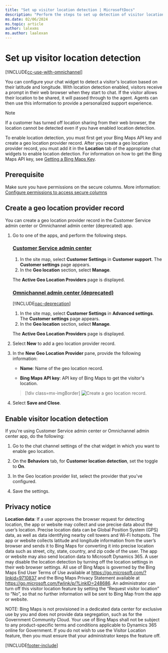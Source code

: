 ```yaml
---
title: "Set up visitor location detection | MicrosoftDocs"
description: "Perform the steps to set up detection of visitor location and create a geo location provider record in Omnichannel for Customer Service."
ms.date: 02/06/2024
ms.topic: article
author: lalexms
ms.author: laalexan
---
```


# Set up visitor location detection

[!INCLUDE[cc-use-with-omnichannel](../../includes/cc-use-with-omnichannel.md)]

You can configure your chat widget to detect a visitor's location based on their latitude and longitude. With location detection enabled, visitors receive a prompt in their web browser when they start to chat. If the visitor allows their location to be shared, it will passed through to the agent. Agents can then use this information to provide a personalized support experience.

> [!NOTE]
> If a customer has turned off location sharing from their web browser, the location cannot be detected even if you have enabled location detection.

To enable location detection, you must first get your Bing Maps API key and create a geo location provider record. After you create a geo location provider record, you must add it in the **Location** tab of the appropriate chat widgets to enable location detection. For information on how to get the Bing Maps API key, see [Getting a Bing Maps Key](/bingmaps/getting-started/bing-maps-dev-center-help/getting-a-bing-maps-key).

## Prerequisite

Make sure you have permissions on the secure columns. More information: [Configure permissions to access secure columns](../implement/add-users-assign-roles.md#configure-permissions-to-access-secure-columns)

## Create a geo location provider record

You can create a geo location provider record in the Customer Service admin center or Omnichannel admin center (deprecated) app.

1. Go to one of the apps, and perform the following steps.

   ### [Customer Service admin center](#tab/customerserviceadmincenter)

     1. In the site map, select **Customer Settings** in **Customer support**. The **Customer settings** page appears.
     1. In the **Geo location** section, select **Manage**.

     The **Active Geo Location Providers** page is displayed.      

   ### [Omnichannel admin center (deprecated)](#tab/omnichanneladmincenter)

    [!INCLUDE[oac-deprecation](../../includes/oac-deprecation.md)]

     1. In the site map, select **Customer Settings** in **Advanced settings**. The **Customer settings** page appears.
     2. In the **Geo location** section, select **Manage**.

      The **Active Geo Location Providers** page is displayed. 

2. Select **New** to add a geo location provider record.

3. In the **New Geo Location Provider** pane, provide the following information:

    - **Name**: Name of the geo location record.

    - **Bing Maps API key**: API key of Bing Maps to get the visitor's location.

    > [!div class=mx-imgBorder]
    > ![Create a geo location record.](../media/geo-location-record.png "Create a geo location record")

4. Select **Save and Close**.

## Enable visitor location detection

If you're using Customer Service admin center or Omnichannel admin center app, do the following:

1. Go to the chat channel settings of the chat widget in which you want to enable geo location.

2. On the **Behaviors** tab, for **Customer location detection**, set the toggle to **On**.

3. In the Geo location provider list, select the provider that you've configured.

4. Save the settings.

## Privacy notice

**Location data**: If a user approves the browser request for detecting location, the app or website may collect and use precise data about the user’s location. Precise location data can be Global Position System (GPS) data, as well as data identifying nearby cell towers and Wi-Fi hotspots. The app or website collects latitude and longitude information from the user’s browser and sends it to Bing Maps for converting it into precise location data such as street, city, state, country, and zip code of the user. The app or website may also send location data to Microsoft Dynamics 365. A user may disable the location detection by turning off the location settings in their web browser settings. All use of Bing Maps is governed by the Bing Maps End User Terms of Use available at https://go.microsoft.com/?linkid=9710837 and the Bing Maps Privacy Statement available at https://go.microsoft.com/fwlink/p/?LinkID=248686. An administrator can turn off this visitor location feature by setting the “Request visitor location” to “No”, so that no further information will be sent to Bing Map from the app or website.

NOTE: Bing Maps is not provisioned in a dedicated data center for exclusive use by you and does not provide data segregation, such as for the Government Community Cloud. Your use of Bing Maps shall not be subject to any product-specific terms and conditions applicable to Dynamics 365 online for Government. If you do not wish to use the Visitor Location feature, then you must ensure that your administrator keeps the feature off.


[!INCLUDE[footer-include](../../includes/footer-banner.md)]
